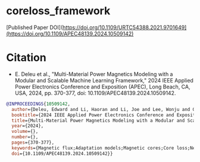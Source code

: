 # coreloss_framework

[Published Paper DOI](https://doi.org/10.1109/URTC54388.2021.9701649](https://doi.org/10.1109/APEC48139.2024.10509142)

# Citation

- E. Deleu et al., "Multi-Material Power Magnetics Modeling with a Modular and Scalable Machine Learning Framework," 2024 IEEE Applied Power Electronics Conference and Exposition (APEC), Long Beach, CA, USA, 2024, pp. 370-377, doi: 10.1109/APEC48139.2024.10509142.

```bibtex
@INPROCEEDINGS{10509142,
  author={Deleu, Edward and Li, Haoran and Li, Joe and Lee, Wonju and Guillod, Thomas and Sullivan, Charles R. and Wang, Shukai and Chen, Minjie},
  booktitle={2024 IEEE Applied Power Electronics Conference and Exposition (APEC)}, 
  title={Multi-Material Power Magnetics Modeling with a Modular and Scalable Machine Learning Framework}, 
  year={2024},
  volume={},
  number={},
  pages={370-377},
  keywords={Magnetic flux;Adaptation models;Magnetic cores;Core loss;Neural networks;Magnetic domains;Machine learning;power magnetics;core loss;soft magnetic materials;machine learning;neural networks;transformer model},
  doi={10.1109/APEC48139.2024.10509142}}
```
